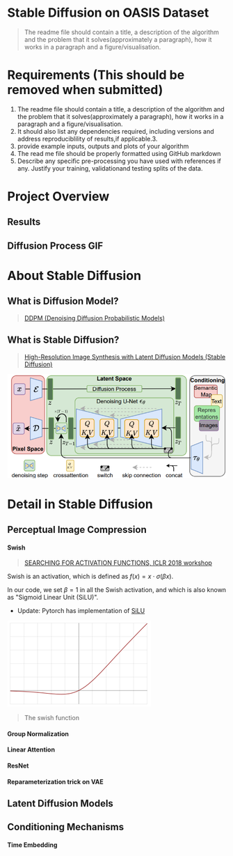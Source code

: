 Stable Diffusion on OASIS Dataset
===

> The readme file should contain a title, a description of the algorithm and the problem that it solves(approximately a paragraph), how it works in a paragraph and a figure/visualisation.

# Requirements (This should be removed when submitted)

1. The readme file should contain a title, a description of the algorithm and the problem that it solves(approximately a paragraph), how it works in a paragraph and a figure/visualisation.
2. It should also list any dependencies required, including versions and address reproduciblility of results,if applicable.3.
3. provide example inputs, outputs and plots of your algorithm
4. The read me file should be properly formatted using GitHub markdown
5. Describe any specific pre-processing you have used with references if any. Justify your training, validationand testing splits of the data.

# Project Overview

## Results

## Diffusion Process GIF


# About Stable Diffusion 

## What is Diffusion Model?
> [DDPM (Denoising Diffusion Probabilistic Models)](https://arxiv.org/abs/2006.11239)


## What is Stable Diffusion?
> [High-Resolution Image Synthesis with Latent Diffusion Models (Stable Diffusion)](https://arxiv.org/abs/2112.10752)

![](report_imgs/stable_diffusion_flowchart.png)

# Detail in Stable Diffusion


## Perceptual Image Compression

#### Swish
> [SEARCHING FOR ACTIVATION FUNCTIONS, ICLR 2018 workshop](https://arxiv.org/pdf/1710.05941.pdf)

Swish is an activation, which is defined as $f(x) = x \cdot \sigma ( \beta x)$.

In our code, we set $\beta = 1$ in all the Swish activation, and which is also known as "Sigmoid Linear Unit (SiLU)".

* Update: Pytorch has implementation of [SiLU](https://pytorch.org/docs/stable/generated/torch.nn.SiLU.html)

![](report_imgs/swish.png)
> The swish function 

#### Group Normalization

#### Linear Attention

#### ResNet

#### Reparameterization trick on VAE


## Latent Diffusion Models

## Conditioning Mechanisms

#### Time Embedding